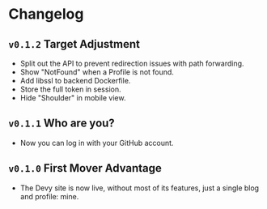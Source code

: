 # Changelog

## `v0.1.2` Target Adjustment

- Split out the API to prevent redirection issues with path forwarding.
- Show "NotFound" when a Profile is not found.
- Add libssl to backend Dockerfile. 
- Store the full token in session.
- Hide "Shoulder" in mobile view.

## `v0.1.1` Who are you?

- Now you can log in with your GitHub account.

## `v0.1.0` First Mover Advantage

- The Devy site is now live, without most of its features, just a single blog and profile: mine.
